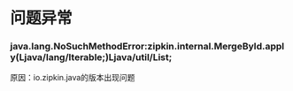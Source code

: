 # 问题异常
### java.lang.NoSuchMethodError:zipkin.internal.MergeById.apply(Ljava/lang/Iterable;)Ljava/util/List;
原因：io.zipkin.java的版本出现问题
